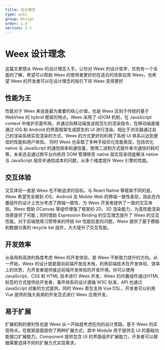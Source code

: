 ```yaml
---
title: 设计理念
type: wiki
group: Design
order: 1.4
version: 2.1
---
```


<!-- toc -->

# Weex 设计理念
这篇文章想从 Weex 的设计理念入手，让你对 Weex 的设计哲学、优势有一个全面的了解，希望可以帮助 Weex 的使用者更好的在适合的场景应用 Weex，也希望 Weex 的开发者可以在设计理念的指引下将 Weex 变得更好
## 性能为王
性能对于 Weex 来说是最为重要的核心价值，也是 Weex 区别于传统的基于 WebView 的 hybrid 框架的特点。Weex 采用了 vDOM 机制，在 JavaScript context 中维护页面布局，并通过向移动端发送规范化的渲染指令，在移动端直接通过 iOS 和 Android 的界面框架生成原生的 UI 进行渲染。相比于浏览器通过自己的渲染系统实现渲染的方式，Weex 的方式更好的利用了系统 UI 体系以达到更佳的性能和用户体验。
同时 Weex 也采取了多种手段优化性能表现，包括优化 native 与 JavaScript 的通信频率和通信量，使用二进制方式提升单次通信的耗时等，未来还会通过跨平台内核将 DOM 管理移至 native 层实现来彻底解决 native 与 JavaScript 层异步通信成本的问题，从多个维度提升 Weex 引擎的性能。
## 交互体验
交互体验一直是 Weex 在不断追求的目标。与 React Native 等框架不同的是，Weex 希望完全做到 iOS、Android 及 Mobile Web 的跨端一致性表现，因此在内置组件的设计上充分考虑了跨端一致性，为 Weex 开发者提供了一致的交互体验。Weex 借助 GCanvas 等组件增强了框架的 2D、3D 渲染能力，为高性能渲染场景提供了可能；同时借助 Expression Binding 的交互理念提升了 Weex 的交互性能。对于前端使用习惯带来的传统 list 性能较差的问题，Weex 提供了基于模板和数据分离的 recycle list 组件，大大提升了交互性能。
## 开发效率
从易用和高效的角度考虑 Weex 的开发体验，是 Weex 不断致力提升的方向。从一开始，Weex 的设计就是面向前端开发技术栈，利用前端技术在开发体验、效率上的优势，为开发者提供接近前端开发体验的开发环境。你可以使用 JavaScript、CSS 和 HTML 技术进行 Weex 开发，Weex 的内置组件通过HTML标签的方式提供给开发者，事件体系的设计遵循 W3C 标准，API 也通过 JavaScript 对象的方式提供。同时 Weex 原生支持 Vue DSL，开发者可以利用 Vue 提供的强大易用的开发范式进行 Weex 应用开发。
## 易于扩展
扩展机制的便利性也是 Weex 从一开始就考虑在内的设计思路。基于 Weex 的实现特点，在框架层面提供了两种扩展方式，其中 Module 用于提供无 UI 的基础功能接口扩展能力，Component 提供包含 UI 的界面组件扩展能力，开发者可以根据需要选择不同的扩展方式实现需求。

